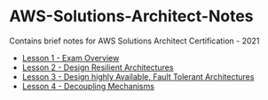 # AWS-Solutions-Architect-Notes
Contains brief notes for AWS Solutions Architect Certification - 2021

- [Lesson 1 - Exam Overview](https://github.com/neemagaurav1996/AWS-Solutions-Architect-Notes/blob/main/Lesson%201%20-%20Exam%20Overview.md)
- [Lesson 2 - Design Resilient Architectures](https://github.com/neemagaurav1996/AWS-Solutions-Architect-Notes/blob/main/Lesson%202%20-%20Design%20Resilient%20architectures.md)
- [Lesson 3 - Design highly Available, Fault Tolerant Architectures](https://github.com/neemagaurav1996/AWS-Solutions-Architect-Notes/blob/main/Lesson%203%20-%20Design%20highly%20Available%2C%20Fault%20Tolerant%20Architectures.md)
- [Lesson 4 - Decoupling Mechanisms](https://github.com/neemagaurav1996/AWS-Solutions-Architect-Notes/blob/main/Lesson%204%20-%20Decoupling%20Mechanisnms.md)
